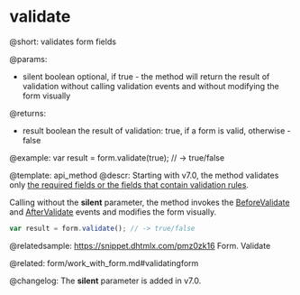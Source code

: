 validate
=============

@short: validates form fields


@params:
- silent    boolean     optional, if true - the method will return the result of validation without calling validation events and without modifying the form visually


@returns:
- result	boolean 	the result of validation: true, if a form is valid, otherwise - false


@example:
var result = form.validate(true); // -> true/false


@template: api_method
@descr:
Starting with v7.0, the method validates only [the required fields or the fields that contain validation rules](form/work_with_form.md#validatingform).

Calling without the **silent** parameter, the method invokes the [BeforeValidate](form/api/form_beforevalidate_event.md) and [AfterValidate](form/api/form_aftervalidate_event.md) events and modifies the form visually.

~~~js
var result = form.validate(); // -> true/false
~~~


@relatedsample:
https://snippet.dhtmlx.com/pmz0zk16	Form. Validate

@related:
form/work_with_form.md#validatingform

@changelog:
The **silent** parameter is added in v7.0.

